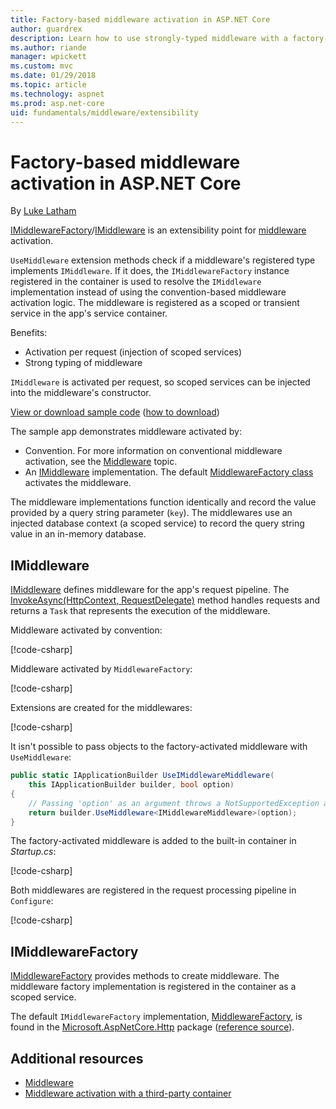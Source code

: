 ```yaml
---
title: Factory-based middleware activation in ASP.NET Core
author: guardrex
description: Learn how to use strongly-typed middleware with a factory-based activation implementation in ASP.NET Core.
ms.author: riande
manager: wpickett
ms.custom: mvc
ms.date: 01/29/2018
ms.topic: article
ms.technology: aspnet
ms.prod: asp.net-core
uid: fundamentals/middleware/extensibility
---
```

# Factory-based middleware activation in ASP.NET Core

By [Luke Latham](https://github.com/guardrex)

[IMiddlewareFactory](/dotnet/api/microsoft.aspnetcore.http.imiddlewarefactory)/[IMiddleware](/dotnet/api/microsoft.aspnetcore.http.imiddleware) is an extensibility point for [middleware](xref:fundamentals/middleware/index) activation.

`UseMiddleware` extension methods check if a middleware's registered type implements `IMiddleware`. If it does, the `IMiddlewareFactory` instance registered in the container is used to resolve the `IMiddleware` implementation instead of using the convention-based middleware activation logic. The middleware is registered as a scoped or transient service in the app's service container.

Benefits:

* Activation per request (injection of scoped services)
* Strong typing of middleware

`IMiddleware` is activated per request, so scoped services can be injected into the middleware's constructor.

[View or download sample code](https://github.com/aspnet/Docs/tree/master/aspnetcore/fundamentals/middleware/extensibility/sample) ([how to download](xref:tutorials/index#how-to-download-a-sample))

The sample app demonstrates middleware activated by:

* Convention. For more information on conventional middleware activation, see the [Middleware](xref:fundamentals/middleware/index) topic.
* An [IMiddleware](/dotnet/api/microsoft.aspnetcore.http.imiddleware) implementation. The default [MiddlewareFactory class](/dotnet/api/microsoft.aspnetcore.http.middlewarefactory) activates the middleware.

The middleware implementations function identically and record the value provided by a query string parameter (`key`). The middlewares use an injected database context (a scoped service) to record the query string value in an in-memory database.

## IMiddleware

[IMiddleware](/dotnet/api/microsoft.aspnetcore.http.imiddleware) defines middleware for the app's request pipeline. The [InvokeAsync(HttpContext, RequestDelegate)](/dotnet/api/microsoft.aspnetcore.http.imiddleware.invokeasync#Microsoft_AspNetCore_Http_IMiddleware_InvokeAsync_Microsoft_AspNetCore_Http_HttpContext_Microsoft_AspNetCore_Http_RequestDelegate_) method handles requests and returns a `Task` that represents the execution of the middleware.

Middleware activated by convention:

[!code-csharp[](extensibility/sample/Middleware/ConventionalMiddleware.cs?name=snippet1)]

Middleware activated by `MiddlewareFactory`:

[!code-csharp[](extensibility/sample/Middleware/IMiddlewareMiddleware.cs?name=snippet1)]

Extensions are created for the middlewares:

[!code-csharp[](extensibility/sample/Middleware/MiddlewareExtensions.cs?name=snippet1)]

It isn't possible to pass objects to the factory-activated middleware with `UseMiddleware`:

```csharp
public static IApplicationBuilder UseIMiddlewareMiddleware(
    this IApplicationBuilder builder, bool option)
{
    // Passing 'option' as an argument throws a NotSupportedException at runtime.
    return builder.UseMiddleware<IMiddlewareMiddleware>(option);
}
```

The factory-activated middleware is added to the built-in container in *Startup.cs*:

[!code-csharp[](extensibility/sample/Startup.cs?name=snippet1&highlight=12)]

Both middlewares are registered in the request processing pipeline in `Configure`:

[!code-csharp[](extensibility/sample/Startup.cs?name=snippet2&highlight=13-14)]

## IMiddlewareFactory

[IMiddlewareFactory](/dotnet/api/microsoft.aspnetcore.http.imiddlewarefactory) provides methods to create middleware. The middleware factory implementation is registered in the container as a scoped service.

The default `IMiddlewareFactory` implementation, [MiddlewareFactory](/dotnet/api/microsoft.aspnetcore.http.middlewarefactory), is found in the [Microsoft.AspNetCore.Http](https://www.nuget.org/packages/Microsoft.AspNetCore.Http/) package ([reference source](https://github.com/aspnet/HttpAbstractions/blob/release/2.0/src/Microsoft.AspNetCore.Http/MiddlewareFactory.cs)).

## Additional resources

* [Middleware](xref:fundamentals/middleware/index)
* [Middleware activation with a third-party container](xref:fundamentals/middleware/extensibility-third-party-container)
